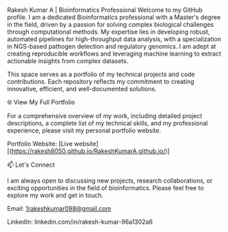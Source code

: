 Rakesh Kumar A | Bioinformatics Professional
Welcome to my GitHub profile. I am a dedicated Bioinformatics professional with a Master's degree in the field, driven by a passion for solving complex biological challenges through computational methods. My expertise lies in developing robust, automated pipelines for high-throughput data analysis, with a specialization in NGS-based pathogen detection and regulatory genomics. I am adept at creating reproducible workflows and leveraging machine learning to extract actionable insights from complex datasets.

This space serves as a portfolio of my technical projects and code contributions. Each repository reflects my commitment to creating innovative, efficient, and well-documented solutions.

🌐 View My Full Portfolio

For a comprehensive overview of my work, including detailed project descriptions, a complete list of my technical skills, and my professional experience, please visit my personal portfolio website.

Portfolio Website: [Live website][(https://rakesh8050.github.io/RakeshKumarA.github.io/)]

📫 Let's Connect

I am always open to discussing new projects, research collaborations, or exciting opportunities in the field of bioinformatics. Please feel free to explore my work and get in touch.

Email: 1rakeshkumar098@gmail.com

LinkedIn: linkedin.com/in/rakesh-kumar-96a1302a6
